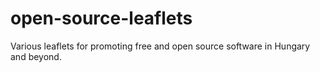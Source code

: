 # open-source-leaflets
Various leaflets for promoting free and open source software in Hungary and beyond.
